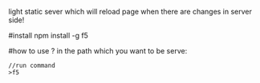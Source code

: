 light static sever which will reload page when there are changes in server side!
 
#install
    npm install -g f5

#how to use ?
in the path which you want to be serve:
    
    //run command
    >f5
